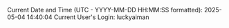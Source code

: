 Current Date and Time (UTC - YYYY-MM-DD HH:MM:SS formatted): 2025-05-04 14:40:04
Current User's Login: luckyaiman
